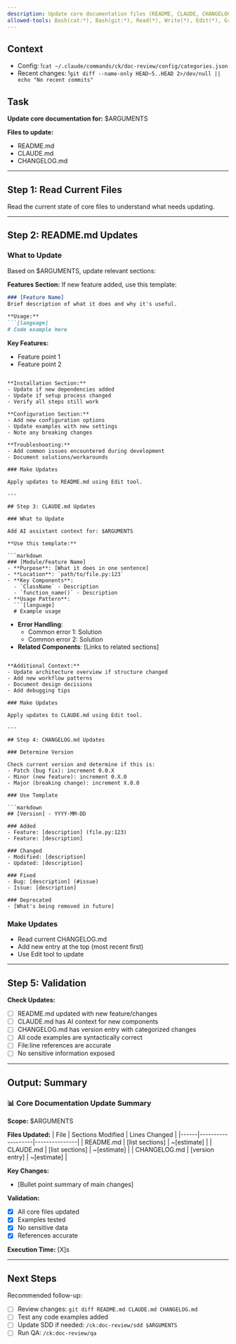 ```yaml
---
description: Update core documentation files (README, CLAUDE, CHANGELOG)
allowed-tools: Bash(cat:*), Bash(git:*), Read(*), Write(*), Edit(*), Grep(*), Glob(*)
---
```


## Context

- Config: !`cat ~/.claude/commands/ck/doc-review/config/categories.json`
- Recent changes: !`git diff --name-only HEAD~5..HEAD 2>/dev/null || echo "No recent commits"`

## Task

**Update core documentation for:** $ARGUMENTS

**Files to update:**
- README.md
- CLAUDE.md
- CHANGELOG.md

---

## Step 1: Read Current Files

Read the current state of core files to understand what needs updating.

---

## Step 2: README.md Updates

### What to Update

Based on $ARGUMENTS, update relevant sections:

**Features Section:**
If new feature added, use this template:
```markdown
### [Feature Name]
Brief description of what it does and why it's useful.

**Usage:**
```[language]
# Code example here
```

**Key Features:**
- Feature point 1
- Feature point 2
```

**Installation Section:**
- Update if new dependencies added
- Update if setup process changed
- Verify all steps still work

**Configuration Section:**
- Add new configuration options
- Update examples with new settings
- Note any breaking changes

**Troubleshooting:**
- Add common issues encountered during development
- Document solutions/workarounds

### Make Updates

Apply updates to README.md using Edit tool.

---

## Step 3: CLAUDE.md Updates

### What to Update

Add AI assistant context for: $ARGUMENTS

**Use this template:**

```markdown
### [Module/Feature Name]
- **Purpose**: [What it does in one sentence]
- **Location**: `path/to/file.py:123`
- **Key Components**:
  - `ClassName` - Description
  - `function_name()` - Description
- **Usage Pattern**:
  ```[language]
  # Example usage
  ```
- **Error Handling**:
  - Common error 1: Solution
  - Common error 2: Solution
- **Related Components**: [Links to related sections]
```

**Additional Context:**
- Update architecture overview if structure changed
- Add new workflow patterns
- Document design decisions
- Add debugging tips

### Make Updates

Apply updates to CLAUDE.md using Edit tool.

---

## Step 4: CHANGELOG.md Updates

### Determine Version

Check current version and determine if this is:
- Patch (bug fix): increment 0.0.X
- Minor (new feature): increment 0.X.0
- Major (breaking change): increment X.0.0

### Use Template

```markdown
## [Version] - YYYY-MM-DD

### Added
- Feature: [description] (file.py:123)
- Feature: [description]

### Changed
- Modified: [description]
- Updated: [description]

### Fixed
- Bug: [description] (#issue)
- Issue: [description]

### Deprecated
- [What's being removed in future]
```

### Make Updates

- Read current CHANGELOG.md
- Add new entry at the top (most recent first)
- Use Edit tool to update

---

## Step 5: Validation

**Check Updates:**
- [ ] README.md updated with new feature/changes
- [ ] CLAUDE.md has AI context for new components
- [ ] CHANGELOG.md has version entry with categorized changes
- [ ] All code examples are syntactically correct
- [ ] File:line references are accurate
- [ ] No sensitive information exposed

---

## Output: Summary

### 📊 Core Documentation Update Summary

**Scope:** $ARGUMENTS

**Files Updated:**
| File | Sections Modified | Lines Changed |
|------|-------------------|---------------|
| README.md | [list sections] | ~[estimate] |
| CLAUDE.md | [list sections] | ~[estimate] |
| CHANGELOG.md | [version entry] | ~[estimate] |

**Key Changes:**
- [Bullet point summary of main changes]

**Validation:**
- [x] All core files updated
- [x] Examples tested
- [x] No sensitive data
- [x] References accurate

**Execution Time:** [X]s

---

## Next Steps

Recommended follow-up:
- [ ] Review changes: `git diff README.md CLAUDE.md CHANGELOG.md`
- [ ] Test any code examples added
- [ ] Update SDD if needed: `/ck:doc-review/sdd $ARGUMENTS`
- [ ] Run QA: `/ck:doc-review/qa`
